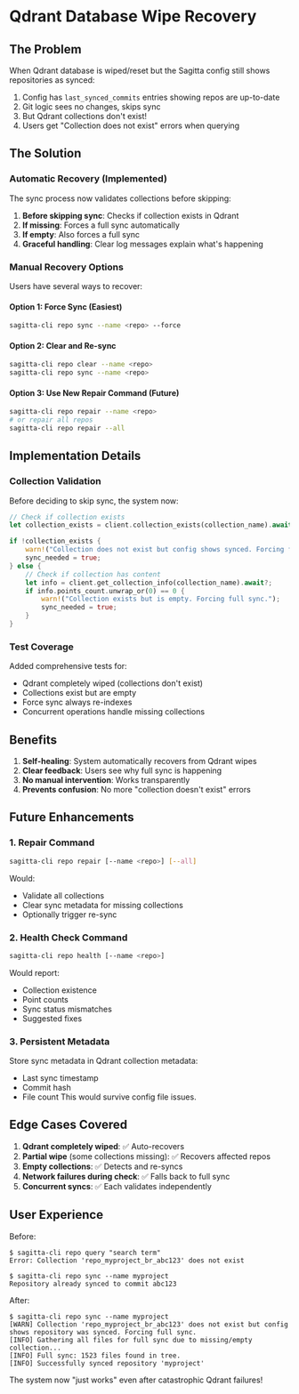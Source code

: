 # Qdrant Database Wipe Recovery

## The Problem

When Qdrant database is wiped/reset but the Sagitta config still shows repositories as synced:
1. Config has `last_synced_commits` entries showing repos are up-to-date
2. Git logic sees no changes, skips sync
3. But Qdrant collections don't exist!
4. Users get "Collection does not exist" errors when querying

## The Solution

### Automatic Recovery (Implemented)

The sync process now validates collections before skipping:

1. **Before skipping sync**: Checks if collection exists in Qdrant
2. **If missing**: Forces a full sync automatically
3. **If empty**: Also forces a full sync
4. **Graceful handling**: Clear log messages explain what's happening

### Manual Recovery Options

Users have several ways to recover:

#### Option 1: Force Sync (Easiest)
```bash
sagitta-cli repo sync --name <repo> --force
```

#### Option 2: Clear and Re-sync
```bash
sagitta-cli repo clear --name <repo>
sagitta-cli repo sync --name <repo>
```

#### Option 3: Use New Repair Command (Future)
```bash
sagitta-cli repo repair --name <repo>
# or repair all repos
sagitta-cli repo repair --all
```

## Implementation Details

### Collection Validation

Before deciding to skip sync, the system now:

```rust
// Check if collection exists
let collection_exists = client.collection_exists(collection_name).await?;

if !collection_exists {
    warn!("Collection does not exist but config shows synced. Forcing full sync.");
    sync_needed = true;
} else {
    // Check if collection has content
    let info = client.get_collection_info(collection_name).await?;
    if info.points_count.unwrap_or(0) == 0 {
        warn!("Collection exists but is empty. Forcing full sync.");
        sync_needed = true;
    }
}
```

### Test Coverage

Added comprehensive tests for:
- Qdrant completely wiped (collections don't exist)
- Collections exist but are empty
- Force sync always re-indexes
- Concurrent operations handle missing collections

## Benefits

1. **Self-healing**: System automatically recovers from Qdrant wipes
2. **Clear feedback**: Users see why full sync is happening
3. **No manual intervention**: Works transparently
4. **Prevents confusion**: No more "collection doesn't exist" errors

## Future Enhancements

### 1. Repair Command
```bash
sagitta-cli repo repair [--name <repo>] [--all]
```
Would:
- Validate all collections
- Clear sync metadata for missing collections
- Optionally trigger re-sync

### 2. Health Check Command
```bash
sagitta-cli repo health [--name <repo>]
```
Would report:
- Collection existence
- Point counts
- Sync status mismatches
- Suggested fixes

### 3. Persistent Metadata
Store sync metadata in Qdrant collection metadata:
- Last sync timestamp
- Commit hash
- File count
This would survive config file issues.

## Edge Cases Covered

1. **Qdrant completely wiped**: ✅ Auto-recovers
2. **Partial wipe** (some collections missing): ✅ Recovers affected repos
3. **Empty collections**: ✅ Detects and re-syncs
4. **Network failures during check**: ✅ Falls back to full sync
5. **Concurrent syncs**: ✅ Each validates independently

## User Experience

Before:
```
$ sagitta-cli repo query "search term"
Error: Collection 'repo_myproject_br_abc123' does not exist

$ sagitta-cli repo sync --name myproject  
Repository already synced to commit abc123
```

After:
```
$ sagitta-cli repo sync --name myproject
[WARN] Collection 'repo_myproject_br_abc123' does not exist but config shows repository was synced. Forcing full sync.
[INFO] Gathering all files for full sync due to missing/empty collection...
[INFO] Full sync: 1523 files found in tree.
[INFO] Successfully synced repository 'myproject'
```

The system now "just works" even after catastrophic Qdrant failures!